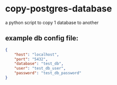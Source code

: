 # copy-postgres-database
a python script to copy 1 database to another

## example db config file:
``` JSON
{
    "host": "localhost",
    "port": "5432",
    "database": "test_db",
    "user": "test_db_user",
    "password": "test_db_password"
}
```